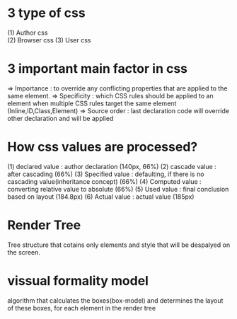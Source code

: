 # 3 type of css 

(1) Author css  
(2) Browser css
(3) User css

# 3 important main factor in css

=> Importance : to override any conflicting properties that are applied to the same element.
=> Specificity : which CSS rules should be applied to an element when multiple CSS rules target the same element (Inline,ID,Class,Element)
=> Source order : last declaration code will override other declaration and will be applied

# How css values are processed?

(1) declared value : author declaration (140px, 66%)
(2) cascade value : after cascading (66%)
(3) Specified value : defaulting, if there is no cascading value(inheritance concept) (66%)
(4) Computed value : converting relative value to absolute (66%)
(5) Used value : final conclusion based on layout (184.8px)
(6) Actual value : actual value (185px)

# Render Tree

Tree structure that cotains only elements and style that will be despalyed on the screen.

# vissual formality model

algorithm that calculates the boxes(box-model) and determines the layout of these boxes, for each element in the render tree
